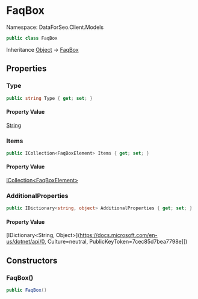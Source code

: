 # FaqBox

Namespace: DataForSeo.Client.Models

```csharp
public class FaqBox
```

Inheritance [Object](https://docs.microsoft.com/en-us/dotnet/api/Object) → [FaqBox](./FaqBox.md)

## Properties

### **Type**

```csharp
public string Type { get; set; }
```

#### Property Value

[String](https://docs.microsoft.com/en-us/dotnet/api/String)<br>

### **Items**

```csharp
public ICollection<FaqBoxElement> Items { get; set; }
```

#### Property Value

[ICollection&lt;FaqBoxElement&gt;](./FaqBoxElement.md)<br>

### **AdditionalProperties**

```csharp
public IDictionary<string, object> AdditionalProperties { get; set; }
```

#### Property Value

[IDictionary&lt;String, Object&gt;](https://docs.microsoft.com/en-us/dotnet/api/0, Culture=neutral, PublicKeyToken=7cec85d7bea7798e]])<br>

## Constructors

### **FaqBox()**

```csharp
public FaqBox()
```

